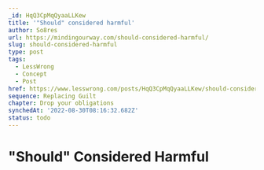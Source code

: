 ```yaml
---
_id: HqQ3CpMqQyaaLLKew
title: '"Should" considered harmful'
author: So8res
url: https://mindingourway.com/should-considered-harmful/
slug: should-considered-harmful
type: post
tags:
  - LessWrong
  - Concept
  - Post
href: https://www.lesswrong.com/posts/HqQ3CpMqQyaaLLKew/should-considered-harmful
sequence: Replacing Guilt
chapter: Drop your obligations
synchedAt: '2022-08-30T08:16:32.682Z'
status: todo
---
```


# "Should" Considered Harmful
